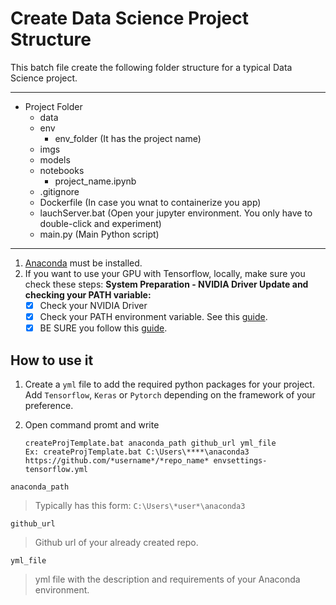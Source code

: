 # Create Data Science Project Structure
This batch file create the following folder structure for a typical Data Science project.

---------------------------------------
- Project Folder
	- data
	- env
		- env_folder (It has the project name)
	- imgs
	- models
	- notebooks
		- project_name.ipynb
	- .gitignore
	- Dockerfile (In case you wnat to containerize you app)
	- lauchServer.bat (Open your jupyter environment. You only have to double-click and experiment)
	- main.py (Main Python script)
---------------------------------------

1. [Anaconda](https://www.anaconda.com/products/individual) must be installed.
2. If you want to use your GPU with Tensorflow, locally, make sure you check these steps:
	**System Preparation - NVIDIA Driver Update and checking your PATH variable:**
	  - [x] Check your NVIDIA Driver
	  - [x] Check your PATH environment variable. See this [guide](https://www.tensorflow.org/install/gpu#pip_package).
	  - [x] BE SURE you follow this [guide](https://docs.nvidia.com/deeplearning/cudnn/install-guide/index.html#install-windows). 

## How to use it

1.  Create a `yml` file to add the required python packages for your project. Add `Tensorflow`, `Keras` or `Pytorch` depending on the framework of your preference.

2. 	Open command promt and write
	```
	createProjTemplate.bat anaconda_path github_url yml_file
	Ex: createProjTemplate.bat C:\Users\****\anaconda3 https://github.com/*username*/*repo_name* envsettings-tensorflow.yml 
	```
`anaconda_path` 
> Typically has this form: `C:\Users\*user*\anaconda3`

`github_url`
> Github url of your already created repo.

`yml_file`
> yml file with the description and requirements of your Anaconda environment.

